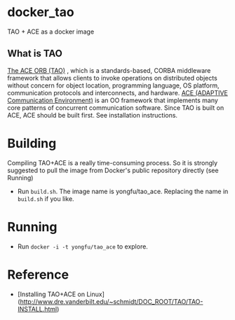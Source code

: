 # docker_tao

TAO + ACE as a docker image

## What is TAO

[The ACE ORB (TAO)](http://www.dre.vanderbilt.edu/~schmidt/TAO-overview.html) , which is a standards-based, CORBA middleware
framework that allows clients to invoke operations on distributed
objects without concern for object location, programming language, OS
platform, communication protocols and interconnects, and
hardware. [ACE (ADAPTIVE Communication
Environment)](http://www.dre.vanderbilt.edu/~schmidt/ACE-overview.html)
is an OO framework that implements many core patterns of concurrent
communication software. Since TAO is built on ACE, ACE should be built first. See installation instructions.

# Building

Compiling TAO+ACE is a really time-consuming process. So it is strongly suggested to pull the image from Docker's public repository directly (see Running)

* Run ```build.sh```. The image name is yongfu/tao_ace. Replacing the name in ```build.sh``` if you like.

# Running

* Run ```docker -i -t yongfu/tao_ace``` to explore.

# Reference

*  [Installing TAO+ACE on Linux] (http://www.dre.vanderbilt.edu/~schmidt/DOC_ROOT/TAO/TAO-INSTALL.html)
